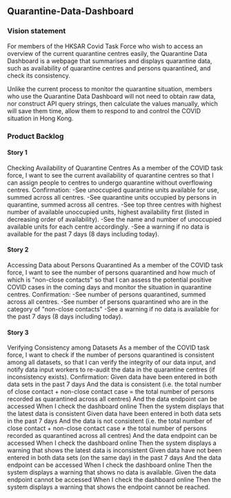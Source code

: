 ## Quarantine-Data-Dashboard

### Vision statement

For members of the HKSAR Covid Task Force who wish to access an overview of the current quarantine centres easily, the Quarantine Data Dashboard is a webpage that summarises and displays quarantine data, such as availability of quarantine centres and persons quarantined, and check its consistency.

Unlike the current process to monitor the quarantine situation, members who use the Quarantine Data Dashboard will not need to obtain raw data, nor construct API query strings, then calculate the values manually, which will save them time, allow them to respond to and control the COVID situation in Hong Kong.


### Product Backlog 

#### Story 1
Checking Availability of Quarantine Centres
As a member of the COVID task force, I want to see the current availability of quarantine centres so that I can assign people to centres to undergo quarantine without overflowing centres.
Confirmation:
-See unoccupied quarantine units available for use, summed across all centres.
-See quarantine units occupied by persons in quarantine, summed across all centres.
-See top three centres with highest number of available unoccupied units, highest availability first (listed in decreasing order of availability).
-See the name and number of unoccupied available units for each centre accordingly.
-See a warning if no data is available for the past 7 days (8 days including today).
#### Story 2
Accessing Data about Persons Quarantined
As a member of the COVID task force, I want to see the number of persons quarantined and how much of which is "non-close contacts" so that I can assess the potential positive COVID cases in the coming days and monitor the situation in quarantine centres.
Confirmation:
-See number of persons quarantined, summed across all centres.
-See number of persons quarantined who are in the category of "non-close contacts" -See a warning if no data is available for the past 7 days (8 days including today).
   
#### Story 3
Verifying Consistency among Datasets
As a member of the COVID task force, I want to check if the number of persons quarantined is consistent among all datasets, so that I can verify the integrity of our data input, and notify data input workers to re-audit the data in the quarantine centres (if inconsistency exists).
Confirmation:
Given data have been entered in both data sets in the past 7 days
And the data is consistent (i.e. the total number of close contact + non-close contact case = the total number of persons recorded as quarantined across all centres)
And the data endpoint can be accessed
When I check the dashboard online
Then the system displays that the latest data is consistent
Given data have been entered in both data sets in the past 7 days
And the data is not consistent (i.e. the total number of close contact + non-close contact case ≠ the total number of persons recorded as quarantined across all centres)
And the data endpoint can be accessed
When I check the dashboard online
Then the system displays a warning that shows the latest data is inconsistent
Given data have not been entered in both data sets (on the same day) in the past 7 days And the data endpoint can be accessed
When I check the dashboard online
Then the system displays a warning that shows no data is available.
Given the data endpoint cannot be accessed
When I check the dashboard online
Then the system displays a warning that shows the endpoint cannot be reached.
